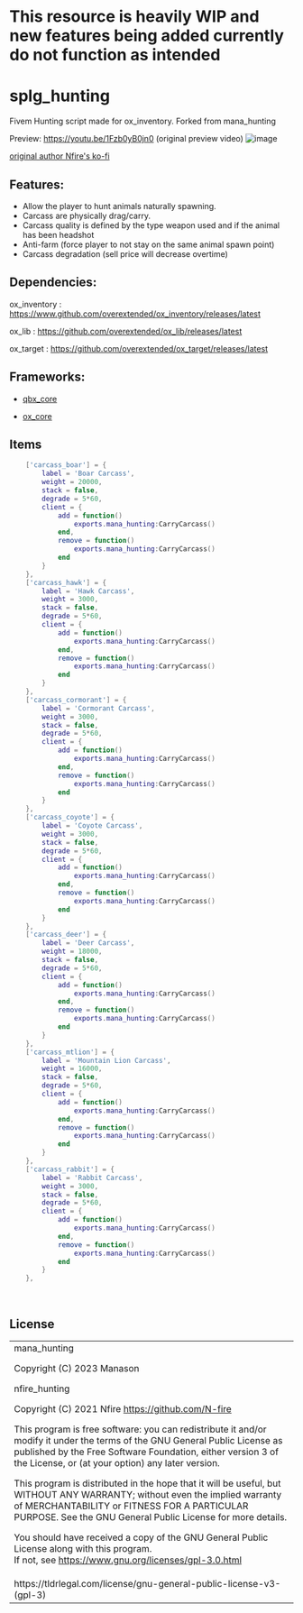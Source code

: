 # **This resource is heavily WIP and new features being added currently do not function as intended**

# splg_hunting
Fivem Hunting script made for ox_inventory. Forked from mana_hunting

Preview: https://youtu.be/1Fzb0yB0jn0 (original preview video)
![image](https://user-images.githubusercontent.com/55892717/163342386-b07ff6ee-0316-4f18-a060-727fdc35afed.png)

[original author Nfire's ko-fi](https://ko-fi.com/O4O87T3LC)

## Features:
- Allow the player to hunt animals naturally spawning.
- Carcass are physically drag/carry.
- Carcass quality is defined by the type weapon used and if the animal has been headshot
- Anti-farm (force player to not stay on the same animal spawn point)
- Carcass degradation (sell price will decrease overtime)

## Dependencies:
ox_inventory : https://www.github.com/overextended/ox_inventory/releases/latest

ox_lib : https://github.com/overextended/ox_lib/releases/latest

ox_target : https://github.com/overextended/ox_target/releases/latest

## Frameworks:
- [qbx_core](https://github.com/Qbox-project/qbx_core)

- [ox_core](https://github.com/overextended/ox_core)

## Items
```lua
	['carcass_boar'] = {
		label = 'Boar Carcass',
		weight = 20000,
		stack = false,
		degrade = 5*60,
		client = {
            add = function()
                exports.mana_hunting:CarryCarcass()
            end,
            remove = function()
				exports.mana_hunting:CarryCarcass()
            end
        }
	},
	['carcass_hawk'] = {
		label = 'Hawk Carcass',
		weight = 3000,
		stack = false,
		degrade = 5*60,
		client = {
            add = function()
                exports.mana_hunting:CarryCarcass()
            end,
            remove = function()
				exports.mana_hunting:CarryCarcass()
            end
        }
	},
	['carcass_cormorant'] = {
		label = 'Cormorant Carcass',
		weight = 3000,
		stack = false,
		degrade = 5*60,
		client = {
            add = function()
                exports.mana_hunting:CarryCarcass()
            end,
            remove = function()
				exports.mana_hunting:CarryCarcass()
            end
        }
	},
	['carcass_coyote'] = {
		label = 'Coyote Carcass',
		weight = 3000,
		stack = false,
		degrade = 5*60,
		client = {
            add = function()
                exports.mana_hunting:CarryCarcass()
            end,
            remove = function()
				exports.mana_hunting:CarryCarcass()
            end
        }
	},
	['carcass_deer'] = {
		label = 'Deer Carcass',
		weight = 18000,
		stack = false,
		degrade = 5*60,
		client = {
            add = function()
                exports.mana_hunting:CarryCarcass()
            end,
            remove = function()
				exports.mana_hunting:CarryCarcass()
            end
        }
	},
	['carcass_mtlion'] = {
		label = 'Mountain Lion Carcass',
		weight = 16000,
		stack = false,
		degrade = 5*60,
		client = {
            add = function()
                exports.mana_hunting:CarryCarcass()
            end,
            remove = function()
				exports.mana_hunting:CarryCarcass()
            end
        }
	},
	['carcass_rabbit'] = {
		label = 'Rabbit Carcass',
		weight = 3000,
		stack = false,
		degrade = 5*60,
		client = {
            add = function()
                exports.mana_hunting:CarryCarcass()
            end,
            remove = function()
				exports.mana_hunting:CarryCarcass()
            end
        }
	},
```

<br><h2>License</h2>
<table><tr><td>
mana_hunting

Copyright (C) 2023 Manason

nfire_hunting

Copyright (C) 2021	Nfire <https://github.com/N-fire>


This program is free software: you can redistribute it and/or modify it under the terms of the GNU General Public License as published by the Free Software Foundation, either version 3 of the License, or (at your option) any later version.


This program is distributed in the hope that it will be useful, but WITHOUT ANY WARRANTY; without even the implied warranty of MERCHANTABILITY or FITNESS FOR A PARTICULAR PURPOSE.  See the GNU General Public License for more details.


You should have received a copy of the GNU General Public License along with this program.  
If not, see <https://www.gnu.org/licenses/gpl-3.0.html>
</td></tr>
<tr><td>
<font align='center'>https://tldrlegal.com/license/gnu-general-public-license-v3-(gpl-3)</font>
</td></td></table>
